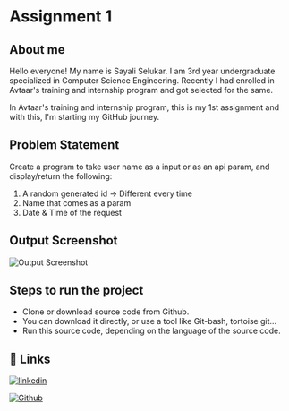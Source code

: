 # Assignment 1 

## About me
Hello everyone!
My name is Sayali Selukar. I am 3rd year undergraduate 
specialized in Computer Science Engineering. Recently 
I had enrolled in Avtaar's training and internship program and 
got selected for the same. 

In Avtaar's training and internship program, this is my 
1st assignment and with this, I'm starting my GitHub journey.


## Problem Statement 

Create a program to take user name as a input or as an api param, and display/return the following:
1. A random generated id -> Different every time
2. Name that comes as a param
3. Date & Time of the request

## Output Screenshot

![Output Screenshot](https://github.com/sayli15/Assignment1---Program-to-generate-unique-id/blob/main/1.PNG)

## Steps to run the project

* Clone or download source code from Github.
* You can download it directly, or use a tool like Git-bash, tortoise git...
* Run this source code, depending on the language of the source code.

## 🔗 Links

[![linkedin](https://img.shields.io/badge/linkedin-0A66C2?style=for-the-badge&logo=linkedin&logoColor=white)](https://www.linkedin.com/in/sayali-selukar-0742a71a5/)

[![Github](https://img.shields.io/badge/github-0A66C2?style=for-the-badge&logo=github&color=gray)](https://github.com/sayli15)
